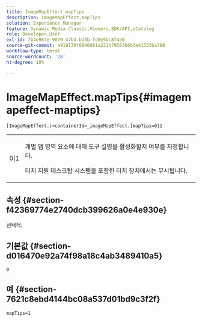 ```yaml
---
title: ImageMapEffect.mapTips
description: ImageMapEffect.mapTips
solution: Experience Manager
feature: Dynamic Media Classic,Viewers,SDK/API,eCatalog
role: Developer,User
exl-id: 7b4e987e-9079-47b4-bd3b-fd8e5bc874e0
source-git-commit: a919130f0940d81a221b79563b6b3e41533ba788
workflow-type: tm+mt
source-wordcount: '28'
ht-degree: 10%

---
```


# ImageMapEffect.mapTips{#imagemapeffect-maptips}

`[ImageMapEffect.|<containerId>_imageMapEffect.]mapTips=0|1`

<table id="table_3DBC5A70C9264CECA1CB3D1D08CEDF31"> 
 <tbody> 
  <tr> 
   <td colname="col1"> <p><span class="codeph"> 0|1</span> </p> </td> 
   <td colname="col2"> <p> 개별 맵 영역 요소에 대해 도구 설명을 활성화할지 여부를 지정합니다. </p> <p> 터치 지원 데스크탑 시스템을 포함한 터치 장치에서는 무시됩니다. </p> </td> 
  </tr> 
 </tbody> 
</table>

## 속성 {#section-f42369774e2740dcb399626a0e4e930e}

선택적.

## 기본값 {#section-d016470e92a74f98a18c4ab3489410a5}

`0`

## 예 {#section-7621c8ebd4144bc08a537d01bd9c3f2f}

`mapTips=1`
